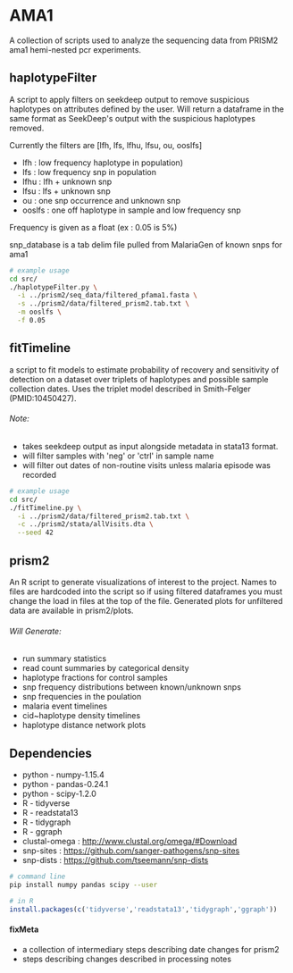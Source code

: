 # AMA1
A collection of scripts used to analyze the sequencing data from PRISM2 ama1 hemi-nested pcr experiments.

## haplotypeFilter
A script to apply filters on seekdeep output to remove suspicious haplotypes on
attributes defined by the user. Will return a dataframe in the same format as
SeekDeep's output with the suspicious haplotypes removed.

Currently the filters are [lfh, lfs, lfhu, lfsu, ou, ooslfs]
- lfh : low frequency haplotype in population)
- lfs : low frequency snp in population
- lfhu : lfh + unknown snp
- lfsu : lfs + unknown snp
- ou : one snp occurrence and unknown snp
- ooslfs : one off haplotype in sample and low frequency snp

Frequency is given as a float (ex : 0.05 is 5%)

snp_database is a tab delim file pulled from MalariaGen of known snps for ama1

```bash
# example usage
cd src/
./haplotypeFilter.py \
  -i ../prism2/seq_data/filtered_pfama1.fasta \
  -s ../prism2/data/filtered_prism2.tab.txt \
  -m ooslfs \
  -f 0.05
```

## fitTimeline
a script to fit models to estimate probability of recovery and sensitivity of detection on a dataset over triplets of haplotypes and possible sample collection dates. Uses the triplet model described in Smith-Felger (PMID:10450427).

###### Note:
- takes seekdeep output as input alongside metadata in stata13 format.
- will filter samples with 'neg' or 'ctrl' in sample name
- will filter out dates of non-routine visits unless malaria episode was recorded

```bash
# example usage
cd src/
./fitTimeline.py \
  -i ../prism2/data/filtered_prism2.tab.txt \
  -c ../prism2/stata/allVisits.dta \
  --seed 42
```

## prism2
An R script to generate visualizations of interest to the project. Names to files are hardcoded into the script so if using filtered dataframes you must change the load in files at the top of the file. Generated plots for unfiltered data are available in prism2/plots.

###### Will Generate:
  - run summary statistics
  - read count summaries by categorical density
  - haplotype fractions for control samples
  - snp frequency distributions between known/unknown snps
  - snp frequencies in the poulation
  - malaria event timelines
  - cid~haplotype density timelines
  - haplotype distance network plots 

## Dependencies
- python - numpy-1.15.4
- python - pandas-0.24.1
- python - scipy-1.2.0
- R - tidyverse
- R - readstata13
- R - tidygraph
- R - ggraph
- clustal-omega : http://www.clustal.org/omega/#Download
- snp-sites : https://github.com/sanger-pathogens/snp-sites
- snp-dists : https://github.com/tseemann/snp-dists

```bash
# command line
pip install numpy pandas scipy --user
```
```R
# in R
install.packages(c('tidyverse','readstata13','tidygraph','ggraph'))
```

#### fixMeta
- a collection of intermediary steps describing date changes for prism2
- steps describing changes described in processing notes
